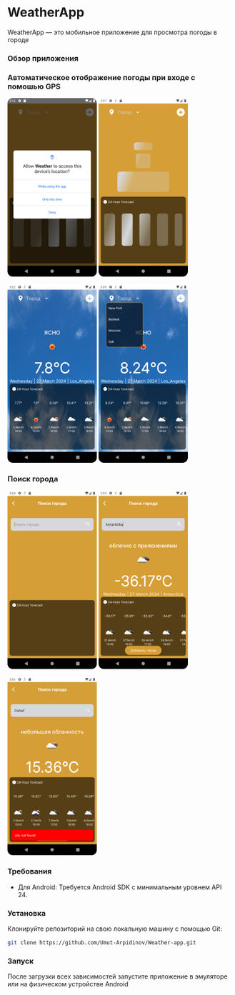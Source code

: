 # WeatherApp

WeatherApp — это мобильное приложение для просмотра погоды в городе

### Обзор приложения

### Автоматическое отображение погоды при входе с помошью GPS

<img src="screens/location_gps.png" width="200" height="400"> <img src="screens/loading_state.png" width="200" height="400">



<img src="screens/clear.png" width="200" height="400">   <img src="screens/drop_down.png" width="200" height="400">





### Поиск города

<img src="screens/search.png" width="200" height="400">   <img src="screens/search_location.png" width="200" height="400">



<img src="screens/error_handling.png" width="200" height="400">

### Требования

- Для Android: Требуется Android SDK с минимальным уровнем API 24.

### Установка

Клонируйте репозиторий на свою локальную машину с помощью Git:

   ```bash
   git clone https://github.com/Umut-Arpidinov/Weather-app.git
```

### Запуск

После загрузки всех зависимостей запустите приложение в эмуляторе или на физическом устройстве Android

